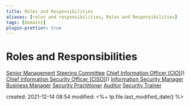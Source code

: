 ```yaml
---
title: Roles and Responsibilities
aliases: [roles and responsibilities, Roles and Responsibilities]
tags: [Domain1]
plugin-prettier: true
---
```


# Roles and Responsibilities

[Senior Management](Senior-Management)
[Steering Committee](Steering-Committee)
[Chief Information Officer (CIO)](CIO)))
[Chief Information Security Officer (CISO)](CISO)))
[Information Security Manager](Information-Security-Manager)
[Business Manager](Business-Manager)
[Security Practitioner](Security-Practitioner)
[Auditor](Auditor)
[Security Trainer](Security-Trainer)


created: 2021-12-14 08:54
modified: <%+ tp.file.last_modified_date() %>